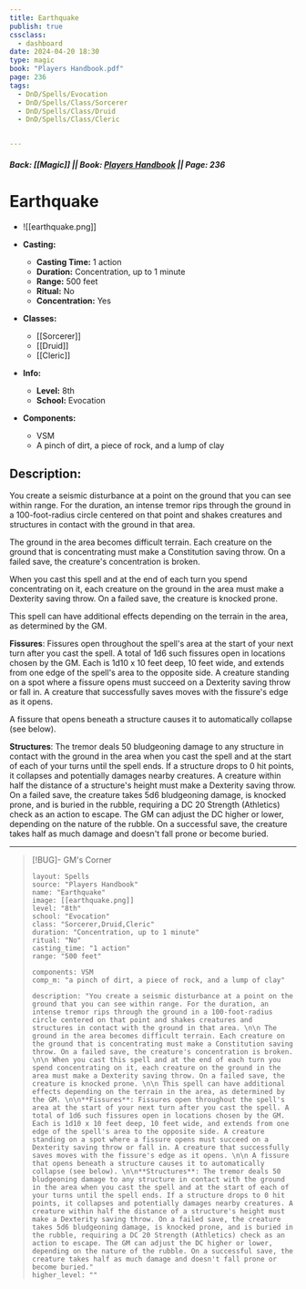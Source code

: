 ```yaml
---
title: Earthquake
publish: true
cssclass:
  - dashboard
date: 2024-04-20 18:30
type: magic
book: "Players Handbook.pdf"
page: 236
tags:
  - DnD/Spells/Evocation
  - DnD/Spells/Class/Sorcerer
  - DnD/Spells/Class/Druid
  - DnD/Spells/Class/Cleric


---
```


##### Back: [[Magic]] || Book: [Players Handbook](https://drive.google.com/drive/folders/1O5bhpYizcIT5xxAoLOuzCRht_PVS7VSG?usp=sharing) || Page: 236

# Earthquake
- ![[earthquake.png]]
- **Casting:**
    - **Casting Time:** 1 action
    - **Duration:** Concentration, up to 1 minute
    - **Range:** 500 feet
    - **Ritual:** No
    - **Concentration:** Yes
- **Classes:**
    - [[Sorcerer]]
    - [[Druid]]
    - [[Cleric]]

- **Info:**
    - **Level:** 8th
    - **School:** Evocation
- **Components:**
    - VSM
    - A pinch of dirt, a piece of rock, and a lump of clay

## Description:
You create a seismic disturbance at a point on the ground that you can see within range. For the duration, an intense tremor rips through the ground in a 100-foot-radius circle centered on that point and shakes creatures and structures in contact with the ground in that area. 

 The ground in the area becomes difficult terrain. Each creature on the ground that is concentrating must make a Constitution saving throw. On a failed save, the creature's concentration is broken. 

 When you cast this spell and at the end of each turn you spend concentrating on it, each creature on the ground in the area must make a Dexterity saving throw. On a failed save, the creature is knocked prone. 

 This spell can have additional effects depending on the terrain in the area, as determined by the GM. 

**Fissures**: Fissures open throughout the spell's area at the start of your next turn after you cast the spell. A total of 1d6 such fissures open in locations chosen by the GM. Each is 1d10 x 10 feet deep, 10 feet wide, and extends from one edge of the spell's area to the opposite side. A creature standing on a spot where a fissure opens must succeed on a Dexterity saving throw or fall in. A creature that successfully saves moves with the fissure's edge as it opens. 

 A fissure that opens beneath a structure causes it to automatically collapse (see below). 

**Structures**: The tremor deals 50 bludgeoning damage to any structure in contact with the ground in the area when you cast the spell and at the start of each of your turns until the spell ends. If a structure drops to 0 hit points, it collapses and potentially damages nearby creatures. A creature within half the distance of a structure's height must make a Dexterity saving throw. On a failed save, the creature takes 5d6 bludgeoning damage, is knocked prone, and is buried in the rubble, requiring a DC 20 Strength (Athletics) check as an action to escape. The GM can adjust the DC higher or lower, depending on the nature of the rubble. On a successful save, the creature takes half as much damage and doesn't fall prone or become buried.



---

> [!BUG]- GM's Corner
>
> ```statblock
> layout: Spells
> source: "Players Handbook"
> name: "Earthquake"
> image: [[earthquake.png]]
> level: "8th"
> school: "Evocation"
> class: "Sorcerer,Druid,Cleric"
> duration: "Concentration, up to 1 minute"
> ritual: "No"
> casting_time: "1 action"
> range: "500 feet"
>
> components: VSM
> comp_m: "a pinch of dirt, a piece of rock, and a lump of clay"
>
> description: "You create a seismic disturbance at a point on the ground that you can see within range. For the duration, an intense tremor rips through the ground in a 100-foot-radius circle centered on that point and shakes creatures and structures in contact with the ground in that area. \n\n The ground in the area becomes difficult terrain. Each creature on the ground that is concentrating must make a Constitution saving throw. On a failed save, the creature's concentration is broken. \n\n When you cast this spell and at the end of each turn you spend concentrating on it, each creature on the ground in the area must make a Dexterity saving throw. On a failed save, the creature is knocked prone. \n\n This spell can have additional effects depending on the terrain in the area, as determined by the GM. \n\n**Fissures**: Fissures open throughout the spell's area at the start of your next turn after you cast the spell. A total of 1d6 such fissures open in locations chosen by the GM. Each is 1d10 x 10 feet deep, 10 feet wide, and extends from one edge of the spell's area to the opposite side. A creature standing on a spot where a fissure opens must succeed on a Dexterity saving throw or fall in. A creature that successfully saves moves with the fissure's edge as it opens. \n\n A fissure that opens beneath a structure causes it to automatically collapse (see below). \n\n**Structures**: The tremor deals 50 bludgeoning damage to any structure in contact with the ground in the area when you cast the spell and at the start of each of your turns until the spell ends. If a structure drops to 0 hit points, it collapses and potentially damages nearby creatures. A creature within half the distance of a structure's height must make a Dexterity saving throw. On a failed save, the creature takes 5d6 bludgeoning damage, is knocked prone, and is buried in the rubble, requiring a DC 20 Strength (Athletics) check as an action to escape. The GM can adjust the DC higher or lower, depending on the nature of the rubble. On a successful save, the creature takes half as much damage and doesn't fall prone or become buried."
> higher_level: ""
> ```
